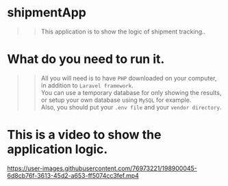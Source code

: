 # shipmentApp
>>This application is to show the logic of shipment tracking..
# What do you need to run it.
>>All you will need is to have `PHP` downloaded on your computer, in addition to `Laravel framework`.<br>
>>You can use a temporary database for only showing the results, or setup your own database using `MySQL` for example.<br>
>>Also, you should put your `.env file` and your `vendor directory`.<br>
# This is a video to show the application logic.

https://user-images.githubusercontent.com/76973221/198900045-6d8cb76f-3613-45d2-a653-ff5074cc3fef.mp4

